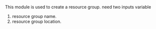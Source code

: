 This module is used to create a resource group.
need two inputs variable 
1) resource group name.
2) resource group location.
